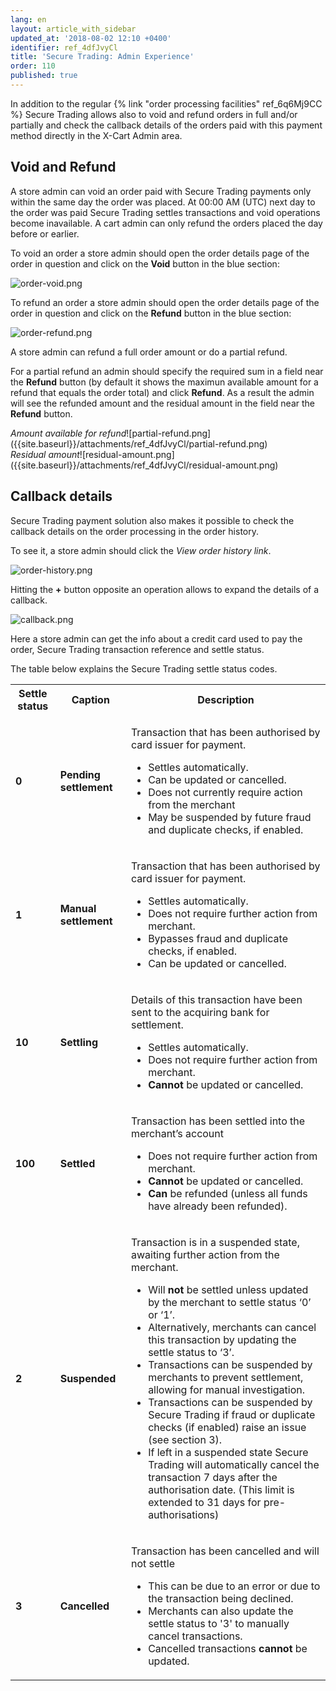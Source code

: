 ```yaml
---
lang: en
layout: article_with_sidebar
updated_at: '2018-08-02 12:10 +0400'
identifier: ref_4dfJvyCl
title: 'Secure Trading: Admin Experience'
order: 110
published: true
---
```

In addition to the regular {% link "order processing facilities" ref_6q6Mj9CC %} Secure Trading allows also to void and refund orders in full and/or partially and check the callback details of the orders paid with this payment method directly in the X-Cart Admin area. 

## Void and Refund

A store admin can void an order paid with Secure Trading payments only within the same day the order was placed. At 00:00 AM (UTC) next day to the order was paid Secure Trading settles  transactions and void operations become inavailable. A cart admin can only refund the orders placed the day before or earlier. 

To void an order a store admin should open the order details page of the order in question and click on the **Void** button in the blue section:

![order-void.png]({{site.baseurl}}/attachments/ref_4dfJvyCl/order-void.png)

To refund an order a store admin should open the order details page of the order in question and click on the **Refund** button in the blue section:

![order-refund.png]({{site.baseurl}}/attachments/ref_4dfJvyCl/order-refund.png)

A store admin can refund a full order amount or do a partial refund. 

For a partial refund an admin should specify the required sum in a field near the **Refund** button (by default it shows the maximun available amount for a refund that equals the order total) and click **Refund**. As a result the admin will see the refunded amount and the residual amount in the field near the **Refund** button. 

<div class="ui stackable two column grid">
  <div class="column" markdown="span"><i>Amount available for refund</i>![partial-refund.png]({{site.baseurl}}/attachments/ref_4dfJvyCl/partial-refund.png)</div>
  <div class="column" markdown="span"><i>Residual amount</i>![residual-amount.png]({{site.baseurl}}/attachments/ref_4dfJvyCl/residual-amount.png)</div>
</div>

## Callback details

Secure Trading payment solution also makes it possible to check the callback details on the order processing in the order history. 

To see it, a store admin should click the _View order history link_. 

![order-history.png]({{site.baseurl}}/attachments/ref_4dfJvyCl/order-history.png)

Hitting the **+** button opposite an operation allows to expand the details of a callback. 

![callback.png]({{site.baseurl}}/attachments/ref_4dfJvyCl/callback.png)

Here a store admin can get the info about a credit card used to pay the order, Secure Trading transaction reference and settle status.

The table below explains the Secure Trading settle status codes.

<table class="ui compact padded celled small table">
  <tbody>
    <tr>
      <th class="confluenceTh">Settle status</th>
      <th colspan="1" class="confluenceTh">Caption</th>
      <th colspan="1" class="confluenceTh" markdown="1">Description</th>
    </tr>
    <tr>
      <td colspan="1" class="confluenceTd"><strong>0</strong></td>
      <td colspan="1" class="confluenceTd"><strong>Pending settlement</strong></td>
      <td colspan="1" class="confluenceTd">
        <p>Transaction that has been authorised by card issuer for payment.</p>
          <ul>
            <li>Settles automatically.</li>
            <li>Can be updated or cancelled.</li>
            <li>Does not currently require action from the merchant</li>
            <li>May be suspended by future fraud and duplicate checks, if enabled. </li>
            </ul>
      </td>
    </tr>
  <tr>
      <td colspan="1" class="confluenceTd"><strong>1</strong></td>
      <td colspan="1" class="confluenceTd"><strong>Manual settlement</strong></td>
      <td colspan="1" class="confluenceTd">
        <p>Transaction that has been authorised by card issuer for payment.</p>
          <ul>
            <li>Settles automatically.</li>
            <li>Does not require further action from merchant.</li>
            <li>Bypasses fraud and duplicate checks, if enabled.</li>
            <li>Can be updated or cancelled. </li>
            </ul>
      </td>
    </tr>
  <tr>
      <td colspan="1" class="confluenceTd"><strong>10</strong></td>
      <td colspan="1" class="confluenceTd"><strong>Settling</strong></td>
      <td colspan="1" class="confluenceTd">
        <p>Details of this transaction have been sent to the acquiring bank for settlement.</p>
          <ul>
            <li>Settles automatically.</li>
            <li>Does not require further action from merchant.</li>
            <li><strong>Cannot</strong> be updated or cancelled.</li>
            </ul>
      </td>
    </tr>
  <tr>
      <td colspan="1" class="confluenceTd"><strong>100</strong></td>
      <td colspan="1" class="confluenceTd"><strong>Settled</strong></td>
      <td colspan="1" class="confluenceTd">
        <p>Transaction has been settled into the merchant’s account</p>
          <ul>
            <li>Does not require further action from merchant.</li>
            <li><strong>Cannot</strong> be updated or cancelled.</li>
            <li><strong>Can</strong> be refunded (unless all funds have already been refunded).</li>
            </ul>
      </td>
    </tr>
  <tr>
      <td colspan="1" class="confluenceTd"><strong>2</strong></td>
      <td colspan="1" class="confluenceTd"><strong>Suspended</strong></td>
      <td colspan="1" class="confluenceTd">
        <p>Transaction is in a suspended state, awaiting further action from the merchant.</p>
          <ul>
            <li>Will <strong>not</strong> be settled unless updated by the merchant to settle status ‘0’ or ‘1’.</li>
            <li>Alternatively, merchants can cancel this transaction by updating the settle status to ‘3’.</li>
            <li>Transactions can be suspended by merchants to prevent settlement, allowing for manual investigation. </li>
            <li>Transactions can be suspended by Secure Trading if fraud or duplicate checks (if enabled) raise an issue (see section 3).</li>
            <li>If left in a suspended state Secure Trading will automatically cancel the transaction 7 days after the authorisation date. (This limit is extended to 31 days for pre-authorisations)</li>
            </ul>
      </td>
    </tr>
  <tr>
      <td colspan="1" class="confluenceTd"><strong>3</strong></td>
      <td colspan="1" class="confluenceTd"><strong>Cancelled</strong></td>
      <td colspan="1" class="confluenceTd">
        <p>Transaction has been cancelled and will not settle</p>
          <ul>
            <li>This can be due to an error or due to the transaction being declined.</li>
            <li>Merchants can also update the settle status to '3' to manually cancel transactions.</li>
            <li>Cancelled transactions <strong>cannot</strong> be updated.</li>
            </ul>
      </td>
    </tr>
  </tbody>
  </table>
